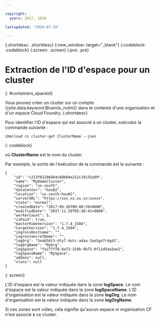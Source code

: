 ```yaml
---

copyright:
  years: 2017, 2018

lastupdated: "2018-07-25"

---
```


{:shortdesc: .shortdesc}
{:new_window: target="_blank"}
{:codeblock: .codeblock}
{:screen: .screen}
{:pre: .pre}


# Extraction de l'ID d'espace pour un cluster
{: #containers_spaceid}

Vous pouvez créer un cluster sur un compte {{site.data.keyword.Bluemix_notm}} dans le contexte d'une organisation et d'un espace Cloud Foundry. 
{:shortdesc}

Pour identifier l'ID d'espace qui est associé à un cluster, exécutez la commande suivante :

```
ibmcloud cs cluster-get ClusterName --json
```
{: codeblock}

où **ClusterName** est le nom du cluster.


Par exemple, la sortie de l'exécution de la commande est la suivante :

```
{
    "id": "c213f81296db4c68b84e212c19135a99",
    "name": "MyDemoCluster",
    "region": "us-south",
    "dataCenter": "hou02",
    "location": "us-south-hou02",
    "serverURL": "https://xxx.xx.xx.xx:xxxxx",
    "state": "normal",
    "createdDate": "2017-09-26T09:00:59+0000",
    "modifiedDate": "2017-11-29T05:30:41+0000",
    "workerCount": 5,
    "isPaid": true,
    "masterKubeVersion": "1.7.4_1504",
    "targetVersion": "1.7.4_1504",
    "ingressHostname": "",
    "ingressSecretName": "",
    "logOrg": "5eab56t3-dty7-4utc-adaa-3aa5gn7r4g41",
    "logOrgName": "MyOrg",
    "logSpace": "fa277ff8-8a73-324b-9b75-0f11d54a3ae2",
    "logSpaceName": "MySpace",
    "addons": null,
    "vlans": null
}
```
{: screen}

L'ID d'espace est la valeur indiquée dans la zone **logSpace**.
Le nom d'espace est la valeur indiquée dans la zone **logSpaceName**.
L'ID d'organisation est la valeur indiquée dans la zone **logOrg**.
Le nom d'organisation est la valeur indiquée dans la zone **logOrgName**.

Si ces zones sont vides, cela signifie qu'aucun espace ni organisation CF n'est associé à ce cluster.




